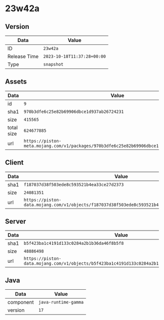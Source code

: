 # 23w42a

## Version

|**Data**        | **Value**                 |
|----------------|-------------------------|
| ID   | ```23w42a```   |
| Release Time   | ```2023-10-18T11:37:28+00:00```   |
| Type   | ```snapshot```   |

## Assets

|**Data**        | **Value**                 |
|----------------|-------------------------|
| id   | ```9```   |
| sha1   | ```970b3dfe6c25e82b69906dbce1d937ab26724231```   |
| size   | ```415565```   |
| total size  | ```624677885```  |
| url       | ```https://piston-meta.mojang.com/v1/packages/970b3dfe6c25e82b69906dbce1d937ab26724231/9.json``` |

## Client

|**Data**        | **Value**                 |
|----------------|-------------------------|
| sha1   | ```f187037d38f503ede8c593521b4ea33ce27d2373```   |
| size   | ```24081351```   |
| url       | ```https://piston-data.mojang.com/v1/objects/f187037d38f503ede8c593521b4ea33ce27d2373/client.jar``` |

## Server

|**Data**        | **Value**                 |
|----------------|-------------------------|
| sha1   | ```b5f423ba1c4191d133c0284a2b1b36da46f8b5f8```   |
| size   | ```48886498```   |
| url       | ```https://piston-data.mojang.com/v1/objects/b5f423ba1c4191d133c0284a2b1b36da46f8b5f8/server.jar``` |

## Java

|**Data**        | **Value**                 |
|----------------|-------------------------|
| component   | ```java-runtime-gamma```   |
| version   | ```17```   |
